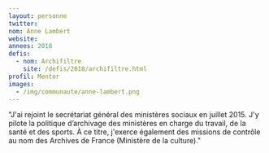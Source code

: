 ```yaml
---
layout: personne
twitter:
nom: Anne Lambert
website:
annees: 2018
defis:
  - nom: Archifiltre
    site: /defis/2018/archifiltre.html
profil: Mentor
images:
  - /img/communaute/anne-lambert.png
---
```


"J'ai rejoint le secrétariat général des ministères sociaux
en juillet 2015. J'y pilote la politique d’archivage des ministères
en charge du travail, de la santé et des sports. À ce titre, j'exerce
également des missions de contrôle au nom des Archives de
France (Ministère de la culture)."
